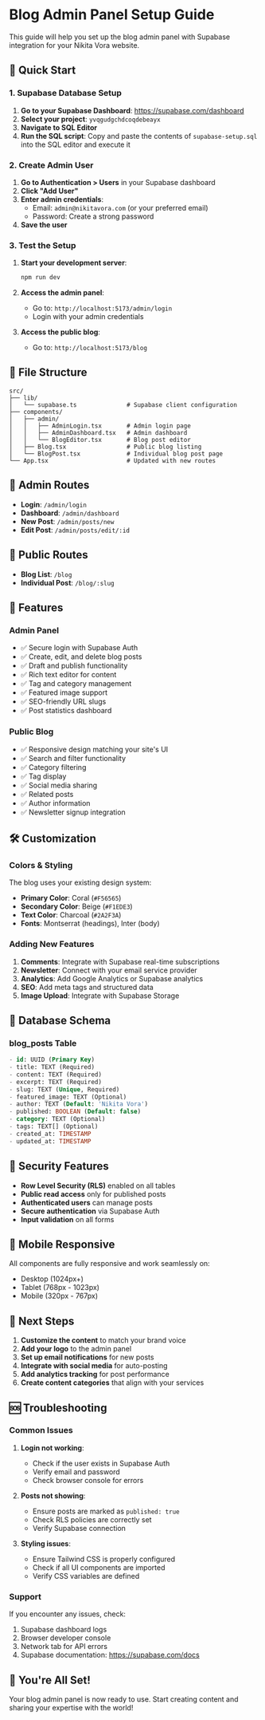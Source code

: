 # Blog Admin Panel Setup Guide

This guide will help you set up the blog admin panel with Supabase integration for your Nikita Vora website.

## 🚀 Quick Start

### 1. Supabase Database Setup

1. **Go to your Supabase Dashboard**: https://supabase.com/dashboard
2. **Select your project**: `yvqgudgchdcoqdebeayx`
3. **Navigate to SQL Editor**
4. **Run the SQL script**: Copy and paste the contents of `supabase-setup.sql` into the SQL editor and execute it

### 2. Create Admin User

1. **Go to Authentication > Users** in your Supabase dashboard
2. **Click "Add User"**
3. **Enter admin credentials**:
   - Email: `admin@nikitavora.com` (or your preferred email)
   - Password: Create a strong password
4. **Save the user**

### 3. Test the Setup

1. **Start your development server**:
   ```bash
   npm run dev
   ```

2. **Access the admin panel**:
   - Go to: `http://localhost:5173/admin/login`
   - Login with your admin credentials

3. **Access the public blog**:
   - Go to: `http://localhost:5173/blog`

## 📁 File Structure

```
src/
├── lib/
│   └── supabase.ts              # Supabase client configuration
├── components/
│   ├── admin/
│   │   ├── AdminLogin.tsx       # Admin login page
│   │   ├── AdminDashboard.tsx   # Admin dashboard
│   │   └── BlogEditor.tsx       # Blog post editor
│   ├── Blog.tsx                 # Public blog listing
│   └── BlogPost.tsx             # Individual blog post page
└── App.tsx                      # Updated with new routes
```

## 🔐 Admin Routes

- **Login**: `/admin/login`
- **Dashboard**: `/admin/dashboard`
- **New Post**: `/admin/posts/new`
- **Edit Post**: `/admin/posts/edit/:id`

## 📝 Public Routes

- **Blog List**: `/blog`
- **Individual Post**: `/blog/:slug`

## 🎨 Features

### Admin Panel
- ✅ Secure login with Supabase Auth
- ✅ Create, edit, and delete blog posts
- ✅ Draft and publish functionality
- ✅ Rich text editor for content
- ✅ Tag and category management
- ✅ Featured image support
- ✅ SEO-friendly URL slugs
- ✅ Post statistics dashboard

### Public Blog
- ✅ Responsive design matching your site's UI
- ✅ Search and filter functionality
- ✅ Category filtering
- ✅ Tag display
- ✅ Social media sharing
- ✅ Related posts
- ✅ Author information
- ✅ Newsletter signup integration

## 🛠️ Customization

### Colors & Styling
The blog uses your existing design system:
- **Primary Color**: Coral (`#F56565`)
- **Secondary Color**: Beige (`#F1EDE3`)
- **Text Color**: Charcoal (`#2A2F3A`)
- **Fonts**: Montserrat (headings), Inter (body)

### Adding New Features
1. **Comments**: Integrate with Supabase real-time subscriptions
2. **Newsletter**: Connect with your email service provider
3. **Analytics**: Add Google Analytics or Supabase analytics
4. **SEO**: Add meta tags and structured data
5. **Image Upload**: Integrate with Supabase Storage

## 🔧 Database Schema

### blog_posts Table
```sql
- id: UUID (Primary Key)
- title: TEXT (Required)
- content: TEXT (Required)
- excerpt: TEXT (Required)
- slug: TEXT (Unique, Required)
- featured_image: TEXT (Optional)
- author: TEXT (Default: 'Nikita Vora')
- published: BOOLEAN (Default: false)
- category: TEXT (Optional)
- tags: TEXT[] (Optional)
- created_at: TIMESTAMP
- updated_at: TIMESTAMP
```

## 🚨 Security Features

- **Row Level Security (RLS)** enabled on all tables
- **Public read access** only for published posts
- **Authenticated users** can manage posts
- **Secure authentication** via Supabase Auth
- **Input validation** on all forms

## 📱 Mobile Responsive

All components are fully responsive and work seamlessly on:
- Desktop (1024px+)
- Tablet (768px - 1023px)
- Mobile (320px - 767px)

## 🎯 Next Steps

1. **Customize the content** to match your brand voice
2. **Add your logo** to the admin panel
3. **Set up email notifications** for new posts
4. **Integrate with social media** for auto-posting
5. **Add analytics tracking** for post performance
6. **Create content categories** that align with your services

## 🆘 Troubleshooting

### Common Issues

1. **Login not working**:
   - Check if the user exists in Supabase Auth
   - Verify email and password
   - Check browser console for errors

2. **Posts not showing**:
   - Ensure posts are marked as `published: true`
   - Check RLS policies are correctly set
   - Verify Supabase connection

3. **Styling issues**:
   - Ensure Tailwind CSS is properly configured
   - Check if all UI components are imported
   - Verify CSS variables are defined

### Support
If you encounter any issues, check:
1. Supabase dashboard logs
2. Browser developer console
3. Network tab for API errors
4. Supabase documentation: https://supabase.com/docs

## 🎉 You're All Set!

Your blog admin panel is now ready to use. Start creating content and sharing your expertise with the world!

